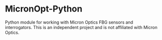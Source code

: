 MicronOpt-Python
================

Python module for working with Micron Optics FBG sensors and interrogators.
This is an independent project and is not affiliated with Micron Optics. 
